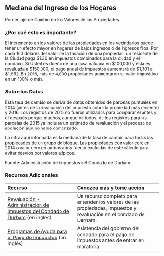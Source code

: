 ## Mediana del Ingreso de los Hogares
Porcentaje de Cambio en los Valores de las Propiedades 

### ¿Por qué esto es importante?
El incremento en los valores de las propiedades en los vecindarios puede tener un efecto mayor en hogares de bajos ingresos o de ingresos fijos. Por cada 100 dólares del valor de la tasación de una propiedad, un residente de la Ciudad paga $1.30 en impuestos combinados para la ciudad y el condado. Si Usted es dueño de una casa valuada en $100,000 y ésta es revaluada a $150,000, el pago anual de impuestos aumentará de $1,301 a $1,952. En 2016, más de 4,000 propiedades aumentaron su valor impositivo en un 100% o más.

### Sobre los Datos
Esta tasa de cambio se deriva de datos obtenidos de parcelas puntuales en 2014 (antes de la revaluación del impuesto sobre la propiedad más reciente) y 2016. Los registros de 2015 no fueron utilizados para comparar el antes y el después porque muchos, aunque no todos, de los registros para las parcelas de 2015 ya incluían un estimado de revaluación y el proceso de apelación aún no había comenzado.

La cifra aquí informada es la mediana de la tasa de cambio para todas las propiedades de un grupo de bloque. Las propiedades con valor cero en 2014 o valor cero en ambos años fueron excluidas de este cálculo para evitar desvíos por valores atípicos.

Fuente: Administración de Impuestos del Condado de Durham 

### Recursos Adicionales

|Recurso | Conozca más y tome acción |
|:--- | :--- |
|[Revaluación - Administración de impuestos del Condado de Durham](http://dconc.gov/government/departments-f-z/tax-administration/revaluation) (en inglés) | Un recurso completo para entender los valores de las propiedades, impuestos y revaluación en el condado de Durham.
|[Programas de Ayuda para el Pago de Impuestos](http://dconc.gov/government/departments-f-z/tax-administration/tax-payment-help-programs) (en inglés) | Asistencia del gobierno del condado para el pago de impuestos antes de entrar en moratoria.
